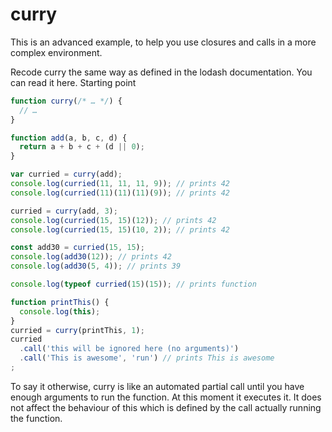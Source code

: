 # curry

This is an advanced example, to help you use closures and calls in a more complex environment.

Recode curry the same way as defined in the lodash documentation. You can read it here.
Starting point

```js
function curry(/* … */) {
  // …
}

function add(a, b, c, d) {
  return a + b + c + (d || 0);
}

var curried = curry(add);
console.log(curried(11, 11, 11, 9)); // prints 42
console.log(curried(11)(11)(11)(9)); // prints 42

curried = curry(add, 3);
console.log(curried(15, 15)(12)); // prints 42
console.log(curried(15, 15)(10, 2)); // prints 42

const add30 = curried(15, 15);
console.log(add30(12)); // prints 42
console.log(add30(5, 4)); // prints 39

console.log(typeof curried(15)(15)); // prints function

function printThis() {
  console.log(this);
}
curried = curry(printThis, 1);
curried
  .call('this will be ignored here (no arguments)')
  .call('This is awesome', 'run') // prints This is awesome
;
```

To say it otherwise, curry is like an automated partial call until you have enough arguments to run the function. At this moment it executes it.
It does not affect the behaviour of this which is defined by the call actually running the function.
